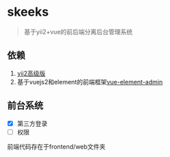 # skeeks
>基于yii2+vue的前后端分离后台管理系统

## 依赖
1. [yii2高级版](https://github.com/yiisoft/yii2-app-advanced)
2. 基于vuejs2和element的前端框架[vue-element-admin](https://github.com/PanJiaChen/vue-element-admin)

## 前台系统

- [x] 第三方登录
- [ ] 权限

前端代码存在于frontend/web文件夹
